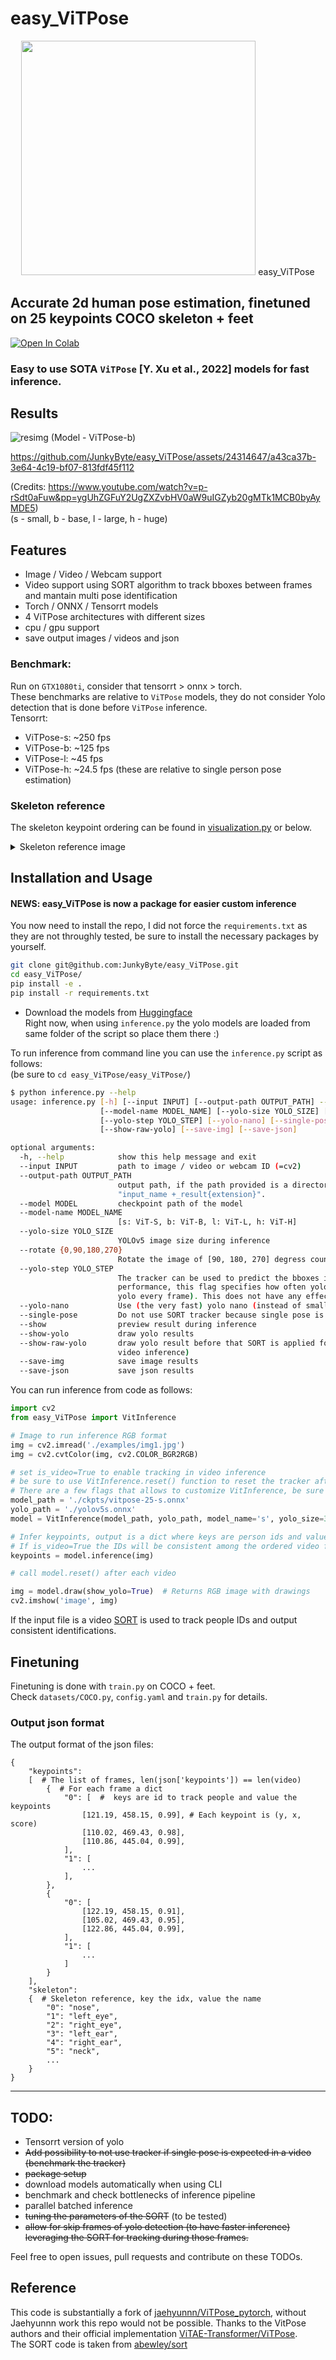 # easy_ViTPose
<p align="center">
<img src="https://user-images.githubusercontent.com/24314647/236082274-b25a70c8-9267-4375-97b0-eddf60a7dfc6.png" width=375> easy_ViTPose
</p>

## Accurate 2d human pose estimation, finetuned on 25 keypoints COCO skeleton + feet  

<a target="_blank" href="https://colab.research.google.com/github/JunkyByte/easy_ViTPose/blob/main/colab_demo.ipynb">
  <img src="https://colab.research.google.com/assets/colab-badge.svg" alt="Open In Colab"/>
</a>

### Easy to use SOTA `ViTPose` [Y. Xu et al., 2022] models for fast inference.  

## Results

![resimg](https://user-images.githubusercontent.com/24314647/236281199-98e45ab5-2a18-45b7-ba5c-36bdec4450f4.png)
(Model - ViTPose-b)

https://github.com/JunkyByte/easy_ViTPose/assets/24314647/a43ca37b-3e64-4c19-bf07-813fdf45f112

(Credits: https://www.youtube.com/watch?v=p-rSdt0aFuw&pp=ygUhZGFuY2UgZXZvbHV0aW9uIGZyb20gMTk1MCB0byAyMDE5)  
(s - small, b - base, l - large, h - huge)

## Features
- Image / Video / Webcam support
- Video support using SORT algorithm to track bboxes between frames and mantain multi pose identification
- Torch / ONNX / Tensorrt models
- 4 ViTPose architectures with different sizes
- cpu / gpu support
- save output images / videos and json

### Benchmark:
Run on `GTX1080ti`, consider that tensorrt > onnx > torch.  
These benchmarks are relative to `ViTPose` models, they do not consider Yolo detection that is done before `ViTPose` inference.  
Tensorrt:  
- ViTPose-s: ~250 fps
- ViTPose-b: ~125 fps
- ViTPose-l: ~45 fps
- ViTPose-h: ~24.5 fps
(these are relative to single person pose estimation)

### Skeleton reference
The skeleton keypoint ordering can be found in [visualization.py](https://github.com/JunkyByte/easy_ViTPose/blob/main/src/vit_utils/visualization.py#L14) or below.  
<details>
  <summary>Skeleton reference image</summary>
  
  ![skeleton](https://github.com/JunkyByte/easy_ViTPose/assets/24314647/cf0eefa0-3768-4acf-9638-8a1673e32830)
</details>

## Installation and Usage
#### NEWS: easy_ViTPose is now a package for easier custom inference  
You now need to install the repo, I did not force the `requirements.txt` as they are not throughly tested, be sure to install the necessary packages by yourself.
```bash
git clone git@github.com:JunkyByte/easy_ViTPose.git
cd easy_ViTPose/
pip install -e .
pip install -r requirements.txt
```
- Download the models from [Huggingface](https://huggingface.co/JunkyByte/easy_ViTPose)  
Right now, when using `inference.py` the yolo models are loaded from same folder of the script so place them there :)  

To run inference from command line you can use the `inference.py` script as follows:  
(be sure to `cd easy_ViTPose/easy_ViTPose/`)  
```bash
$ python inference.py --help
usage: inference.py [-h] [--input INPUT] [--output-path OUTPUT_PATH] --model MODEL
                    [--model-name MODEL_NAME] [--yolo-size YOLO_SIZE] [--rotate {0,90,180,270}]
                    [--yolo-step YOLO_STEP] [--yolo-nano] [--single-pose] [--show] [--show-yolo]
                    [--show-raw-yolo] [--save-img] [--save-json]

optional arguments:
  -h, --help            show this help message and exit
  --input INPUT         path to image / video or webcam ID (=cv2)
  --output-path OUTPUT_PATH
                        output path, if the path provided is a directory output files are
                        "input_name +_result{extension}".
  --model MODEL         checkpoint path of the model
  --model-name MODEL_NAME
                        [s: ViT-S, b: ViT-B, l: ViT-L, h: ViT-H]
  --yolo-size YOLO_SIZE
                        YOLOv5 image size during inference
  --rotate {0,90,180,270}
                        Rotate the image of [90, 180, 270] degress counterclockwise
  --yolo-step YOLO_STEP
                        The tracker can be used to predict the bboxes instead of yolo for
                        performance, this flag specifies how often yolo is applied (e.g. 1 applies
                        yolo every frame). This does not have any effect when is_video is False
  --yolo-nano           Use (the very fast) yolo nano (instead of small)
  --single-pose         Do not use SORT tracker because single pose is expected in the video
  --show                preview result during inference
  --show-yolo           draw yolo results
  --show-raw-yolo       draw yolo result before that SORT is applied for tracking (only valid during
                        video inference)
  --save-img            save image results
  --save-json           save json results
```

You can run inference from code as follows:
```python
import cv2
from easy_ViTPose import VitInference

# Image to run inference RGB format
img = cv2.imread('./examples/img1.jpg')
img = cv2.cvtColor(img, cv2.COLOR_BGR2RGB)

# set is_video=True to enable tracking in video inference
# be sure to use VitInference.reset() function to reset the tracker after each video
# There are a few flags that allows to customize VitInference, be sure to check the class definition
model_path = './ckpts/vitpose-25-s.onnx'
yolo_path = './yolov5s.onnx'
model = VitInference(model_path, yolo_path, model_name='s', yolo_size=320, is_video=False)

# Infer keypoints, output is a dict where keys are person ids and values are keypoints (np.ndarray (25, 3): (y, x, score))
# If is_video=True the IDs will be consistent among the ordered video frames.
keypoints = model.inference(img)

# call model.reset() after each video

img = model.draw(show_yolo=True)  # Returns RGB image with drawings
cv2.imshow('image', img)
```
If the input file is a video [SORT](https://github.com/abewley/sort) is used to track people IDs and output consistent identifications.

## Finetuning
Finetuning is done with `train.py` on COCO + feet.  
Check `datasets/COCO.py`, `config.yaml` and `train.py` for details.

### Output json format
The output format of the json files:

```
{
    "keypoints":
    [  # The list of frames, len(json['keypoints']) == len(video)
        {  # For each frame a dict
            "0": [  #  keys are id to track people and value the keypoints
                [121.19, 458.15, 0.99], # Each keypoint is (y, x, score)
                [110.02, 469.43, 0.98],
                [110.86, 445.04, 0.99],
            ],
            "1": [
                ...
            ],
        },
        {
            "0": [
                [122.19, 458.15, 0.91],
                [105.02, 469.43, 0.95],
                [122.86, 445.04, 0.99],
            ],
            "1": [
                ...
            ]
        }
    ],
    "skeleton":
    {  # Skeleton reference, key the idx, value the name
        "0": "nose",
        "1": "left_eye",
        "2": "right_eye",
        "3": "left_ear",
        "4": "right_ear",
        "5": "neck",
        ...
    }
}
```

---

## TODO:
- Tensorrt version of yolo
- ~~Add possibility to not use tracker if single pose is expected in a video (benchmark the tracker)~~
- ~~package setup~~
- download models automatically when using CLI
- benchmark and check bottlenecks of inference pipeline
- parallel batched inference
- ~~tuning the parameters of the SORT~~ (to be tested)
- ~~allow for skip frames of yolo detection (to have faster inference) leveraging the SORT for tracking during those frames.~~
  
Feel free to open issues, pull requests and contribute on these TODOs.

## Reference
This code is substantially a fork of [jaehyunnn/ViTPose_pytorch](https://github.com/jaehyunnn/ViTPose_pytorch), without Jaehyunnn work this repo would not be possible. Thanks to the VitPose authors and their official implementation [ViTAE-Transformer/ViTPose](https://github.com/ViTAE-Transformer/ViTPose).  
The SORT code is taken from [abewley/sort](https://github.com/abewley/sort)
